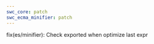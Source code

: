 ```yaml
---
swc_core: patch
swc_ecma_minifier: patch
---
```


fix(es/minifier): Check exported when optimize last expr
